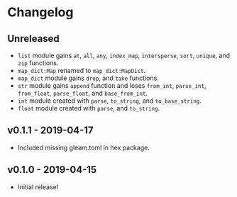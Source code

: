 # Changelog

## Unreleased

- `list` module gains `at`, `all`, `any`, `index_map`, `intersperse`, `sort`,
  `unique`, and `zip` functions.
- `map_dict:Map` renamed to `map_dict:MapDict`.
- `map_dict` module gains `drop`, and `take` functions.
- `str` module gains `append` function and loses `from_int`, `parse_int`,
  `from_float`, `parse_float`, and `base_from_int`.
- `int` module created with `parse`, `to_string`, and `to_base_string`.
- `float` module created with `parse`, and `to_string`.

## v0.1.1 - 2019-04-17

- Included missing gleam.toml in hex package.

## v0.1.0 - 2019-04-15

- Initial release!
